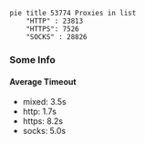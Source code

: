
```mermaid
pie title 53774 Proxies in list
    "HTTP" : 23813
    "HTTPS": 7526
    "SOCKS" : 28826
```

### Some Info
#### Average Timeout

- mixed: 3.5s
- http: 1.7s
- https: 8.2s
- socks: 5.0s